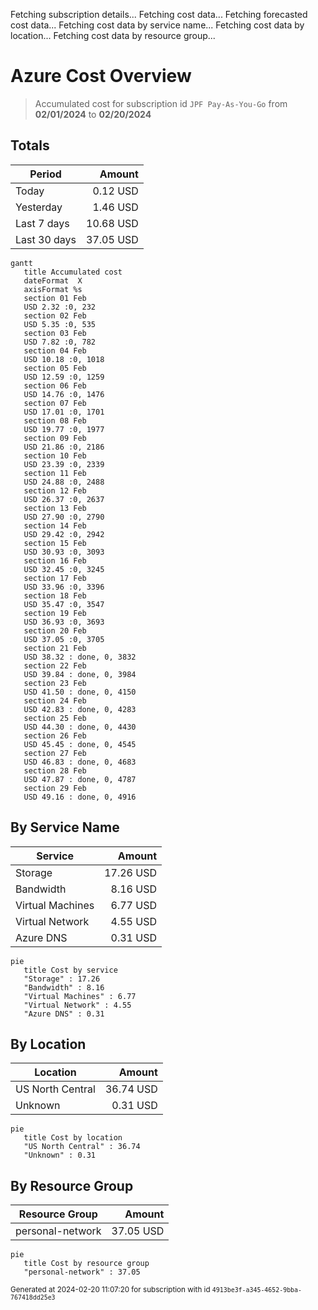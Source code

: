Fetching subscription details...
Fetching cost data...
Fetching forecasted cost data...
Fetching cost data by service name...
Fetching cost data by location...
Fetching cost data by resource group...
# Azure Cost Overview

> Accumulated cost for subscription id `JPF Pay-As-You-Go` from **02/01/2024** to **02/20/2024**

## Totals

|Period|Amount|
|---|---:|
|Today|0.12 USD|
|Yesterday|1.46 USD|
|Last 7 days|10.68 USD|
|Last 30 days|37.05 USD|

```mermaid
gantt
   title Accumulated cost
   dateFormat  X
   axisFormat %s
   section 01 Feb
   USD 2.32 :0, 232
   section 02 Feb
   USD 5.35 :0, 535
   section 03 Feb
   USD 7.82 :0, 782
   section 04 Feb
   USD 10.18 :0, 1018
   section 05 Feb
   USD 12.59 :0, 1259
   section 06 Feb
   USD 14.76 :0, 1476
   section 07 Feb
   USD 17.01 :0, 1701
   section 08 Feb
   USD 19.77 :0, 1977
   section 09 Feb
   USD 21.86 :0, 2186
   section 10 Feb
   USD 23.39 :0, 2339
   section 11 Feb
   USD 24.88 :0, 2488
   section 12 Feb
   USD 26.37 :0, 2637
   section 13 Feb
   USD 27.90 :0, 2790
   section 14 Feb
   USD 29.42 :0, 2942
   section 15 Feb
   USD 30.93 :0, 3093
   section 16 Feb
   USD 32.45 :0, 3245
   section 17 Feb
   USD 33.96 :0, 3396
   section 18 Feb
   USD 35.47 :0, 3547
   section 19 Feb
   USD 36.93 :0, 3693
   section 20 Feb
   USD 37.05 :0, 3705
   section 21 Feb
   USD 38.32 : done, 0, 3832
   section 22 Feb
   USD 39.84 : done, 0, 3984
   section 23 Feb
   USD 41.50 : done, 0, 4150
   section 24 Feb
   USD 42.83 : done, 0, 4283
   section 25 Feb
   USD 44.30 : done, 0, 4430
   section 26 Feb
   USD 45.45 : done, 0, 4545
   section 27 Feb
   USD 46.83 : done, 0, 4683
   section 28 Feb
   USD 47.87 : done, 0, 4787
   section 29 Feb
   USD 49.16 : done, 0, 4916
```

## By Service Name

|Service|Amount|
|---|---:|
|Storage|17.26 USD|
|Bandwidth|8.16 USD|
|Virtual Machines|6.77 USD|
|Virtual Network|4.55 USD|
|Azure DNS|0.31 USD|

```mermaid
pie
   title Cost by service
   "Storage" : 17.26
   "Bandwidth" : 8.16
   "Virtual Machines" : 6.77
   "Virtual Network" : 4.55
   "Azure DNS" : 0.31
```

## By Location

|Location|Amount|
|---|---:|
|US North Central|36.74 USD|
|Unknown|0.31 USD|

```mermaid
pie
   title Cost by location
   "US North Central" : 36.74
   "Unknown" : 0.31
```

## By Resource Group

|Resource Group|Amount|
|---|---:|
|personal-network|37.05 USD|

```mermaid
pie
   title Cost by resource group
   "personal-network" : 37.05
```

<sup>Generated at 2024-02-20 11:07:20 for subscription with id `4913be3f-a345-4652-9bba-767418dd25e3`</sup>
